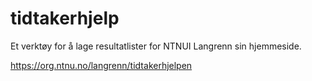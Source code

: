 # tidtakerhjelp
Et verktøy for å lage resultatlister for NTNUI Langrenn sin hjemmeside.

https://org.ntnu.no/langrenn/tidtakerhjelpen
